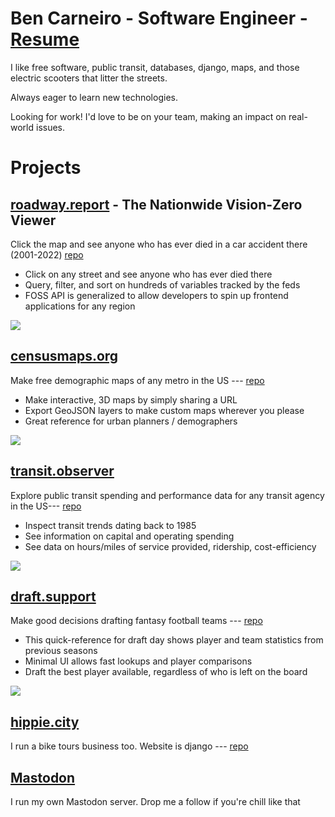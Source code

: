 # Ben Carneiro - Software Engineer - <a href="https://censusmaps.org/resume">Resume</a>

I like free software, public transit, databases, django, maps, and those electric scooters that litter the streets. 

Always eager to learn new technologies.

Looking for work! I'd love to be on your team, making an impact on real-world issues. 


# Projects
## <a href="https://roadway.report">roadway.report</a> - The Nationwide Vision-Zero Viewer
Click the map and see anyone who has ever died in a car accident there (2001-2022)
<a href="https://github.com/bencarneiro/ntsb">repo</a>
<ul>
  <li>Click on any street and see anyone who has ever died there</li>
  <li>Query, filter, and sort on hundreds of variables tracked by the feds</li>
  <li>FOSS API is generalized to allow developers to spin up frontend applications for any region</li>
</ul>
<img src="https://censusmaps.org/static/roadway.png">
<br>

## <a href="https://censusmaps.org">censusmaps.org</a>
Make free demographic maps of any metro in the US --- 
<a href="https://github.com/bencarneiro/maps">repo</a>
<ul>
  <li>Make interactive, 3D maps by simply sharing a URL</li>
  <li>Export GeoJSON layers to make custom maps wherever you please</li>
  <li>Great reference for urban planners / demographers</li>
</ul>

<img src="https://censusmaps.org/static/la.png">


## <a href="https://transit.observer">transit.observer</a>
Explore public transit spending and performance data for any transit agency in the US--- 
<a href="https://github.com/bencarneiro/transportation-bots">repo</a>
<ul>
  <li>Inspect transit trends dating back to 1985</li>
  <li>See information on capital and operating spending</li>
  <li>See data on hours/miles of service provided, ridership, cost-efficiency</li>
</ul>

<img src="https://censusmaps.org/static/transit.png">

## <a href="https://draft.support">draft.support</a>
Make good decisions drafting fantasy football teams --- 
<a href="https://github.com/bencarneiro/fantasy">repo</a>
<ul>
  <li>This quick-reference for draft day shows player and team statistics from previous seasons</li>
  <li>Minimal UI allows fast lookups and player comparisons</li>
  <li>Draft the best player available, regardless of who is left on the board</li>
</ul>

<img src="https://censusmaps.org/static/football.png">


## <a href="https://hippie.city">hippie.city</a>
I run a bike tours business too. Website is django --- 
<a href="https://github.com/bencarneiro/biketours">repo</a>


## <a href="https://bencarneiro.com/@ben">Mastodon</a>
I run my own Mastodon server. Drop me a follow if you're chill like that
